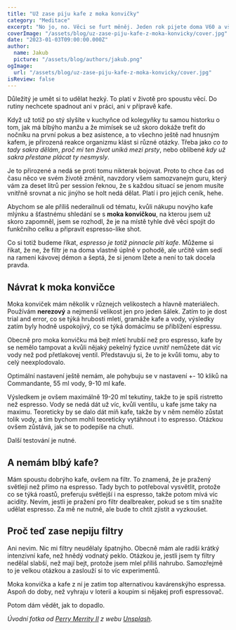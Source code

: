 ```yaml
---
title: "Už zase piju kafe z moka konvičky"
category: "Meditace"
excerpt: "No jo, no. Věci se furt měněj. Jeden rok pijete doma V60 a všechno ostatní je hereze, potom aeropress a všechno ostatní je jiná hereze no a nakonec uděláte full circle a vrátíte se k moka konvičce, protože je těžký vybrat domácí espressovač, kterej nestojí téměř tolik, co nový auto, aby vám vyhovoval úplně ve všem. Co si budeme říkat, espresso je the way a všechno ostatní je jenom naše uklidňování se, že ten drahej pressovač nepotřebujeme. Ale je tady moka konvička."
coverImage: "/assets/blog/uz-zase-piju-kafe-z-moka-konvicky/cover.jpg"
date: "2023-01-03T09:00:00.000Z"
author:
  name: Jakub
  picture: "/assets/blog/authors/jakub.png"
ogImage:
  url: "/assets/blog/uz-zase-piju-kafe-z-moka-konvicky/cover.jpg"
isReview: false
---
```


Důležitý je umět si to udělat hezký. To platí v životě pro spoustu věcí. Do rutiny nechcete spadnout ani v práci, ani v přípravě kafe.

Když už totiž po stý slyšíte v kuchyňce od kolegyňky tu samou historku o tom, jak má blbýho manžu a že mimísek se už skoro dokáže trefit do nočníku na první pokus a bez asistence, a to všechno ještě nad hnusným kafem, je přirozená reakce organizmu klást si různé otázky. Třeba jako _co to tady sakra dělám_, _proč mi ten život uniká mezi prsty_, nebo oblíbené _kdy už sakra přestane plácat ty nesmysly_.

Je to přirozené a nedá se proti tomu nikterak bojovat. Proto to chce čas od času něco ve svém životě změnit, navzdory všem samozvanejm guru, který vám za deset litrů per session řeknou, že s každou situací se jenom musíte vnitřně srovnat a nic jinýho se holt nedá dělat. Platí i pro jejich ceník, hehe.

Abychom se ale příliš nederailnuli od tématu, kvůli nákupu novýho kafe mlýnku a šťastnému shledání se s **moka konvičkou**, na kterou jsem už skoro zapomněl, jsem se rozhodl, že je na místě tyhle dvě věci spojit do funkčního celku a připravit espresso-like shot.

Co si totiž budeme říkat, _espresso je totiž pinnacle pití kafe_. Můžeme si říkat, že ne, že filtr je na doma vlastně úplně v pohodě, ale určitě vám sedí na rameni kávovej démon a šeptá, že si jenom lžete a není to tak docela pravda.

## Návrat k moka konvičce

Moka konviček mám několik v různejch velikostech a hlavně materiálech. Používám **nerezový** a nejmenší velikost jen pro jeden šálek. Zatím to je dost trial and error, co se týká hrubosti mletí, gramáže kafe a vody, výsledky zatím byly hodně uspokojivý, co se týká domácímu se přiblížení espressu.

Obecně pro moka konvičku má bejt mletí hrubší než pro espresso, kafe by se nemělo tampovat a kvůli nějaký pekelný fyzice uvnitř nemůžete dát víc vody než pod přetlakovej ventil. Představuju si, že to je kvůli tomu, aby to celý neexplodovalo.

Optimální nastavení ještě nemám, ale pohybuju se v nastavení +- 10 kliků na Commandante, 55 ml vody, 9-10 ml kafe.

Výsledkem je ovšem maximálně 19-20 ml tekutiny, takže to je spíš ristretto než espresso. Vody se nedá dát už víc, kvůli ventilu, u kafe jsme taky na maximu. Teoreticky by se dalo dát míň kafe, takže by v něm nemělo zůstat tolik vody, a tím bychom mohli teoreticky vytáhnout i to espresso. Otázkou ovšem zůstává, jak se to podepíše na chuti.

Další testování je nutné.

## A nemám blbý kafe?

Mám spoustu dobrýho kafe, ovšem na filtr. To znamená, že je pražený světleji než přímo na espresso. Tady bych to potřeboval vysvětlit, protože co se týká roastů, preferuju světlejší i na espresso, takže potom mívá víc acidity. Nevím, jestli je pražení pro filtr dealbreaker, pokud se s tím snažíte udělat espresso. Za mě ne nutně, ale bude to chtít zjistit a vyzkoušet.

## Proč teď zase nepiju filtry

Ani nevim. Nic mi filtry neudělaly špatnýho. Obecně mám ale radši krátký intenzivní kafe, než hnědý vodnatý peklo. Otázkou je, jestli jsem ty filtry nedělal slabší, než mají bejt, protože jsem mlel příliš nahrubo. Samozřejmě to je velkou otázkou a zaslouží si to víc experimentů.

Moka konvička a kafe z ní je zatim top alternativou kavárenskýho espressa. Aspoň do doby, než vyhraju v loterii a koupim si nějakej profi espressovač.

Potom dám vědět, jak to dopadlo.

_Úvodní fotka od [Perry Merrity II](https://unsplash.com/@prince_perry?utm_source=unsplash&utm_medium=referral&utm_content=creditCopyText) z webu [Unsplash](https://unsplash.com/photos/-kH0pcAkqgI?utm_source=unsplash&utm_medium=referral&utm_content=creditCopyText)._
